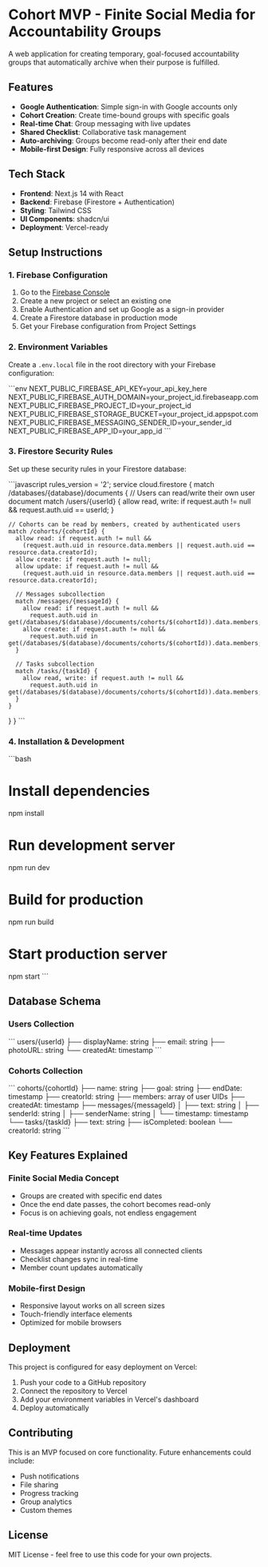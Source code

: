 # Cohort MVP - Finite Social Media for Accountability Groups

A web application for creating temporary, goal-focused accountability groups that automatically archive when their purpose is fulfilled.

## Features

- **Google Authentication**: Simple sign-in with Google accounts only
- **Cohort Creation**: Create time-bound groups with specific goals
- **Real-time Chat**: Group messaging with live updates
- **Shared Checklist**: Collaborative task management
- **Auto-archiving**: Groups become read-only after their end date
- **Mobile-first Design**: Fully responsive across all devices

## Tech Stack

- **Frontend**: Next.js 14 with React
- **Backend**: Firebase (Firestore + Authentication)
- **Styling**: Tailwind CSS
- **UI Components**: shadcn/ui
- **Deployment**: Vercel-ready

## Setup Instructions

### 1. Firebase Configuration

1. Go to the [Firebase Console](https://console.firebase.google.com/)
2. Create a new project or select an existing one
3. Enable Authentication and set up Google as a sign-in provider
4. Create a Firestore database in production mode
5. Get your Firebase configuration from Project Settings

### 2. Environment Variables

Create a `.env.local` file in the root directory with your Firebase configuration:

\`\`\`env
NEXT_PUBLIC_FIREBASE_API_KEY=your_api_key_here
NEXT_PUBLIC_FIREBASE_AUTH_DOMAIN=your_project_id.firebaseapp.com
NEXT_PUBLIC_FIREBASE_PROJECT_ID=your_project_id
NEXT_PUBLIC_FIREBASE_STORAGE_BUCKET=your_project_id.appspot.com
NEXT_PUBLIC_FIREBASE_MESSAGING_SENDER_ID=your_sender_id
NEXT_PUBLIC_FIREBASE_APP_ID=your_app_id
\`\`\`

### 3. Firestore Security Rules

Set up these security rules in your Firestore database:

\`\`\`javascript
rules_version = '2';
service cloud.firestore {
  match /databases/{database}/documents {
    // Users can read/write their own user document
    match /users/{userId} {
      allow read, write: if request.auth != null && request.auth.uid == userId;
    }
    
    // Cohorts can be read by members, created by authenticated users
    match /cohorts/{cohortId} {
      allow read: if request.auth != null && 
        (request.auth.uid in resource.data.members || request.auth.uid == resource.data.creatorId);
      allow create: if request.auth != null;
      allow update: if request.auth != null && 
        (request.auth.uid in resource.data.members || request.auth.uid == resource.data.creatorId);
      
      // Messages subcollection
      match /messages/{messageId} {
        allow read: if request.auth != null && 
          request.auth.uid in get(/databases/$(database)/documents/cohorts/$(cohortId)).data.members;
        allow create: if request.auth != null && 
          request.auth.uid in get(/databases/$(database)/documents/cohorts/$(cohortId)).data.members;
      }
      
      // Tasks subcollection
      match /tasks/{taskId} {
        allow read, write: if request.auth != null && 
          request.auth.uid in get(/databases/$(database)/documents/cohorts/$(cohortId)).data.members;
      }
    }
  }
}
\`\`\`

### 4. Installation & Development

\`\`\`bash
# Install dependencies
npm install

# Run development server
npm run dev

# Build for production
npm run build

# Start production server
npm start
\`\`\`

## Database Schema

### Users Collection
\`\`\`
users/{userId}
├── displayName: string
├── email: string
├── photoURL: string
└── createdAt: timestamp
\`\`\`

### Cohorts Collection
\`\`\`
cohorts/{cohortId}
├── name: string
├── goal: string
├── endDate: timestamp
├── creatorId: string
├── members: array of user UIDs
├── createdAt: timestamp
├── messages/{messageId}
│   ├── text: string
│   ├── senderId: string
│   ├── senderName: string
│   └── timestamp: timestamp
└── tasks/{taskId}
    ├── text: string
    ├── isCompleted: boolean
    └── creatorId: string
\`\`\`

## Key Features Explained

### Finite Social Media Concept
- Groups are created with specific end dates
- Once the end date passes, the cohort becomes read-only
- Focus is on achieving goals, not endless engagement

### Real-time Updates
- Messages appear instantly across all connected clients
- Checklist changes sync in real-time
- Member count updates automatically

### Mobile-first Design
- Responsive layout works on all screen sizes
- Touch-friendly interface elements
- Optimized for mobile browsers

## Deployment

This project is configured for easy deployment on Vercel:

1. Push your code to a GitHub repository
2. Connect the repository to Vercel
3. Add your environment variables in Vercel's dashboard
4. Deploy automatically

## Contributing

This is an MVP focused on core functionality. Future enhancements could include:
- Push notifications
- File sharing
- Progress tracking
- Group analytics
- Custom themes

## License

MIT License - feel free to use this code for your own projects.

